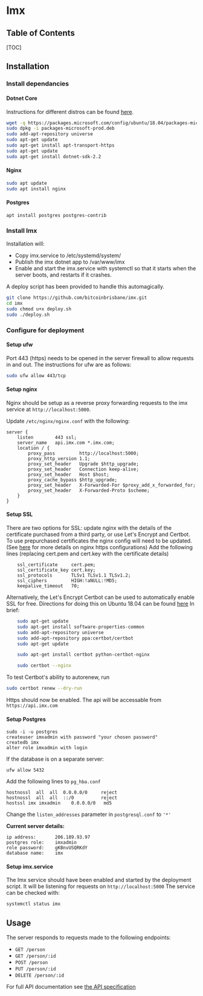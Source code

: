 # Imx

## Table of Contents
[TOC]

## Installation

### Install dependancies
#### Dotnet Core
Instructions for different distros can be found [here](https://dotnet.microsoft.com/download/linux-package-manager/ubuntu18-04/sdk-current).
```bash
wget -q https://packages.microsoft.com/config/ubuntu/18.04/packages-microsoft-prod.deb -O packages-microsoft-prod.deb
sudo dpkg -i packages-microsoft-prod.deb
sudo add-apt-repository universe
sudo apt-get update
sudo apt-get install apt-transport-https
sudo apt-get update
sudo apt-get install dotnet-sdk-2.2
```
#### Nginx

```bash
sudo apt update
sudo apt install nginx
```
#### Postgres
```
apt install postgres postgres-contrib
```
### Install Imx
Installation will:
* Copy imx.service to /etc/systemd/system/
* Publish the imx dotnet app to /var/www/imx
* Enable and start the imx.service with systemctl so that it starts when the server boots, and restarts if it crashes.

A deploy script has been provided to handle this automagically.

```bash
git clone https://github.com/bitcoinbrisbane/imx.git
cd imx
sudo chmod u+x deploy.sh
sudo ./deploy.sh
```

### Configure for deployment
#### Setup ufw
Port 443 (https) needs to be opened in the server firewall to allow requests in and out. The instructions for ufw are as follows:
```bash
sudo ufw allow 443/tcp
```

#### Setup nginx
Nginx should be setup as a reverse proxy forwarding requests to the imx service at `http://localhost:5000`.

Update `/etc/nginx/nginx.conf` with the following:
```
server {
    listen        443 ssl;
    server_name   api.imx.com *.imx.com;
    location / {
        proxy_pass         http://localhost:5000;
        proxy_http_version 1.1;
        proxy_set_header   Upgrade $http_upgrade;
        proxy_set_header   Connection keep-alive;
        proxy_set_header   Host $host;
        proxy_cache_bypass $http_upgrade;
        proxy_set_header   X-Forwarded-For $proxy_add_x_forwarded_for;
        proxy_set_header   X-Forwarded-Proto $scheme;
    }
}
```

#### Setup SSL
There are two options for SSL: update nginx with the details of the certificate purchased from a third party, or use Let's Encrypt and Certbot.
To use prepurchased certificates the nginx config will need to be updated. (See [here](http://nginx.org/en/docs/http/configuring_https_servers.html) for more details on nginx https configurations)
Add the following lines (replacing cert.pem and cert.key with the certificate details)
```
    ssl_certificate     cert.pem;
    ssl_certificate_key cert.key;
    ssl_protocols       TLSv1 TLSv1.1 TLSv1.2;
    ssl_ciphers         HIGH:!aNULL:!MD5;
    keepalive_timeout   70;
```

Alternatively, the Let's Encrypt Certbot can be used to automatically enable SSL for free. Directions for doing this on Ubuntu 18.04 can be found [here](https://certbot.eff.org/lets-encrypt/ubuntubionic-nginx)
In brief:
```bash
    sudo apt-get update
    sudo apt-get install software-properties-common
    sudo add-apt-repository universe
    sudo add-apt-repository ppa:certbot/certbot
    sudo apt-get update

    sudo apt-get install certbot python-certbot-nginx 

    sudo certbot --nginx
```
To test Certbot's ability to autorenew, run
```bash
sudo certbot renew --dry-run
```
 Https should now be enabled. The api will be accessable from `https://api.imx.com`
#### Setup Postgres
```
sudo -i -u postgres
createuser imxadmin with password "your chosen password"
createdb imx
alter role imxadmin with login
```
If the database is on a separate server:
```
ufw allow 5432
```
Add the following lines to `pg_hba.conf`
```
hostnossl  all  all  0.0.0.0/0     reject
hostnossl  all  all  ::/0          reject
hostssl imx imxadmin    0.0.0.0/0   md5
```
Change the `listen_addresses` parameter in `postgresql.conf` to `'*'`

**Current server details:**
```
ip address:       206.189.93.97
postgres role:    imxadmin
role password:    gKBnvUSQRKdY
database name:    imx
```
#### Setup imx.service
The Imx service should have been enabled and started by the deployment script. It will be listening for requests on `http://localhost:5000` The service can be checked with:
```bash
systemctl status imx
```
## Usage
The server responds to requests made to the following endpoints:
* `GET /person`
* `GET /person/:id`
* `POST /person`
* `PUT /person/:id`
* `DELETE /person/:id`

For full API documentation see [the API specification](api-doc.md)
